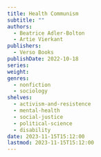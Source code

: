 ```yaml
---
title: Health Communism
subtitle: ""
authors:
  - Beatrice Adler-Bolton
  - Artie Vierkant
publishers:
  - Verso Books
publishDate: 2022-10-18
series: 
weight: 
genres:
  - nonfiction
  - sociology
shelves:
  - activism-and-resistence
  - mental-health
  - social-justice
  - political-science
  - disability
date: 2023-11-15T15:12:00
lastmod: 2023-11-15T15:12:00
---
```

